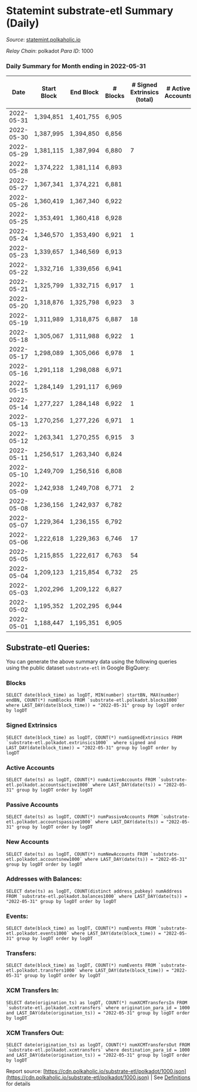 # Statemint substrate-etl Summary (Daily)

_Source_: [statemint.polkaholic.io](https://statemint.polkaholic.io)

*Relay Chain*: polkadot
*Para ID*: 1000



### Daily Summary for Month ending in 2022-05-31


| Date | Start Block | End Block | # Blocks | # Signed Extrinsics (total) | # Active Accounts | # Passive | # New | # Addresses with Balances | # Events | # Transfers | # XCM Transfers In | # XCM Transfers Out | Issues | 
| ---- | ----------- | --------- | -------- | --------------------------- | ----------------- | --------- | ----- | ------------------------- | -------- | ----------- | ------------------ | ------------------- | ------ |
| 2022-05-31 | 1,394,851 | 1,401,755 | 6,905 |  |  |  |  | 29 | 13,814 |   |   |   |  |
| 2022-05-30 | 1,387,995 | 1,394,850 | 6,856 |  |  |  |  | 29 | 13,715 |   |   |   |  |
| 2022-05-29 | 1,381,115 | 1,387,994 | 6,880 | 7 |  |  |  | 29 | 13,797 | 2 ($21.76) | 1 ($39.31) |   |  |
| 2022-05-28 | 1,374,222 | 1,381,114 | 6,893 |  |  |  |  | 29 | 13,790 |   |   |   |  |
| 2022-05-27 | 1,367,341 | 1,374,221 | 6,881 |  |  |  |  | 29 | 13,766 |   |   |   |  |
| 2022-05-26 | 1,360,419 | 1,367,340 | 6,922 |  |  |  |  | 29 | 13,860 |   | 2 ($18.54) |   |  |
| 2022-05-25 | 1,353,491 | 1,360,418 | 6,928 |  |  |  |  | 27 | 13,860 |   |   |   |  |
| 2022-05-24 | 1,346,570 | 1,353,490 | 6,921 | 1 |  |  |  | 27 | 13,852 |   | 1  |   |  |
| 2022-05-23 | 1,339,657 | 1,346,569 | 6,913 |  |  |  |  | 27 | 13,830 |   |   |   |  |
| 2022-05-22 | 1,332,716 | 1,339,656 | 6,941 |  |  |  |  | 27 | 13,886 |   |   |   |  |
| 2022-05-21 | 1,325,799 | 1,332,715 | 6,917 | 1 |  |  |  | 27 | 13,851 |   | 1 ($3,891.22) |   |  |
| 2022-05-20 | 1,318,876 | 1,325,798 | 6,923 | 3 |  |  |  | 27 | 13,863 | 1 ($19.99) |   |   |  |
| 2022-05-19 | 1,311,989 | 1,318,875 | 6,887 | 18 |  |  |  | 29 | 13,879 | 6 ($2,167.77) | 3 ($2,254.97) |   |  |
| 2022-05-18 | 1,305,067 | 1,311,988 | 6,922 | 1 |  |  |  | 25 | 13,850 |   |   |   |  |
| 2022-05-17 | 1,298,089 | 1,305,066 | 6,978 | 1 |  |  |  | 25 | 13,969 |   | 1 ($5.51) |   |  |
| 2022-05-16 | 1,291,118 | 1,298,088 | 6,971 |  |  |  |  | 24 | 13,946 |   |   |   |  |
| 2022-05-15 | 1,284,149 | 1,291,117 | 6,969 |  |  |  |  | 24 | 13,942 |   |   |   |  |
| 2022-05-14 | 1,277,227 | 1,284,148 | 6,922 | 1 |  |  |  | 24 | 13,857 |   | 1 ($543.47) |   |  |
| 2022-05-13 | 1,270,256 | 1,277,226 | 6,971 | 1 |  |  |  | 23 | 13,952 |   |   |   |  |
| 2022-05-12 | 1,263,341 | 1,270,255 | 6,915 | 3 |  |  |  | 24 | 13,863 | 2 ($17.35) | 2 ($56.59) |   |  |
| 2022-05-11 | 1,256,517 | 1,263,340 | 6,824 |  |  |  |  | 25 | 13,657 |   |   |   |  |
| 2022-05-10 | 1,249,709 | 1,256,516 | 6,808 |  |  |  |  | 25 | 13,626 |   | 1 ($11.02) |   |  |
| 2022-05-09 | 1,242,938 | 1,249,708 | 6,771 | 2 |  |  |  | 24 | 13,582 | 1  | 2 ($176.79) |   |  |
| 2022-05-08 | 1,236,156 | 1,242,937 | 6,782 |  |  |  |  | 22 | 13,571 |   |   |   |  |
| 2022-05-07 | 1,229,364 | 1,236,155 | 6,792 |  |  |  |  | 22 | 13,588 |   |   |   |  |
| 2022-05-06 | 1,222,618 | 1,229,363 | 6,746 | 17 |  |  |  | 22 | 13,595 | 1 ($28.32) | 8 ($4,851.61) |   |  |
| 2022-05-05 | 1,215,855 | 1,222,617 | 6,763 | 54 |  |  |  | 16 | 13,850 | 5 ($53.17) | 16 ($15,305.72) |   |  |
| 2022-05-04 | 1,209,123 | 1,215,854 | 6,732 | 25 |  |  |  | 10 | 13,663 | 12 ($3,666.01) | 17 ($5,831.97) |   |  |
| 2022-05-03 | 1,202,296 | 1,209,122 | 6,827 |  |  |  |  |  | 13,658 |   |   |   |  |
| 2022-05-02 | 1,195,352 | 1,202,295 | 6,944 |  |  |  |  |  | 13,891 |   |   |   |  |
| 2022-05-01 | 1,188,447 | 1,195,351 | 6,905 |  |  |  |  |  | 13,814 |   |   |   |  |

## Substrate-etl Queries:
You can generate the above summary data using the following queries using the public dataset `substrate-etl` in Google BigQuery:


### Blocks
```
SELECT date(block_time) as logDT, MIN(number) startBN, MAX(number) endBN, COUNT(*) numBlocks FROM `substrate-etl.polkadot.blocks1000`  where LAST_DAY(date(block_time)) = "2022-05-31" group by logDT order by logDT
```


### Signed Extrinsics
```
SELECT date(block_time) as logDT, COUNT(*) numSignedExtrinsics FROM `substrate-etl.polkadot.extrinsics1000`  where signed and LAST_DAY(date(block_time)) = "2022-05-31" group by logDT order by logDT
```


### Active Accounts
```
SELECT date(ts) as logDT, COUNT(*) numActiveAccounts FROM `substrate-etl.polkadot.accountsactive1000` where LAST_DAY(date(ts)) = "2022-05-31" group by logDT order by logDT
```


### Passive Accounts
```
SELECT date(ts) as logDT, COUNT(*) numPassiveAccounts FROM `substrate-etl.polkadot.accountspassive1000` where LAST_DAY(date(ts)) = "2022-05-31" group by logDT order by logDT
```


### New Accounts
```
SELECT date(ts) as logDT, COUNT(*) numNewAccounts FROM `substrate-etl.polkadot.accountsnew1000` where LAST_DAY(date(ts)) = "2022-05-31" group by logDT order by logDT
```


### Addresses with Balances:
```
SELECT date(ts) as logDT, COUNT(distinct address_pubkey) numAddress FROM `substrate-etl.polkadot.balances1000` where LAST_DAY(date(ts)) = "2022-05-31" group by logDT order by logDT
```


### Events:
```
SELECT date(block_time) as logDT, COUNT(*) numEvents FROM `substrate-etl.polkadot.events1000` where LAST_DAY(date(block_time)) = "2022-05-31" group by logDT order by logDT
```


### Transfers:
```
SELECT date(block_time) as logDT, COUNT(*) numEvents FROM `substrate-etl.polkadot.transfers1000` where LAST_DAY(date(block_time)) = "2022-05-31" group by logDT order by logDT
```


### XCM Transfers In:
```
SELECT date(origination_ts) as logDT, COUNT(*) numXCMTransfersIn FROM `substrate-etl.polkadot.xcmtransfers` where origination_para_id = 1000 and LAST_DAY(date(origination_ts)) = "2022-05-31" group by logDT order by logDT
```


### XCM Transfers Out:
```
SELECT date(origination_ts) as logDT, COUNT(*) numXCMTransfersOut FROM `substrate-etl.polkadot.xcmtransfers` where destination_para_id = 1000 and LAST_DAY(date(origination_ts)) = "2022-05-31" group by logDT order by logDT
```



Report source: [https://cdn.polkaholic.io/substrate-etl/polkadot/1000.json](https://cdn.polkaholic.io/substrate-etl/polkadot/1000.json) | See [Definitions](/DEFINITIONS.md) for details

